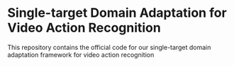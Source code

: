 # Single-target Domain Adaptation for Video Action Recognition

This repository contains the official code for our single-target domain adaptation framework for video action recognition